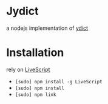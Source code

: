 # Jydict

a nodejs implementation of [ydict](https://github.com/freehaha/ydict)

# Installation
rely on [LiveScript](http://livescript.net/)
- `[sudo] npm install -g LiveScript`
- `[sudo] npm install`
- `[sudo] npm link`
